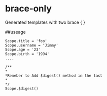 # brace-only
Generated templates with two brace { }

##useage

```
Scope.title = 'foo'
Scope.username = 'Jimmy'
Scope.age = '23'
Scope.birth = '1994'
....

/**
*
*Remeber to Add $digest() method in the last
*
*/
Scope.$digest()
```
